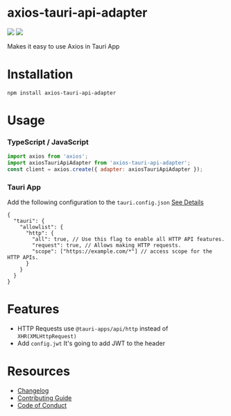 # axios-tauri-api-adapter

[![](https://img.shields.io/npm/v/axios-tauri-api-adapter)](https://www.npmjs.com/package/axios-tauri-api-adapter)
[![](https://img.shields.io/npm/l/axios-tauri-api-adapter)](https://github.com/persiliao/axios-tauri-api-adapter/blob/master/LICENSE)

Makes it easy to use Axios in Tauri App

# Installation

```
npm install axios-tauri-api-adapter
```

# Usage

###  **TypeScript / JavaScript**

```js
import axios from 'axios';
import axiosTauriApiAdapter from 'axios-tauri-api-adapter';
const client = axios.create({ adapter: axiosTauriApiAdapter });
```

### **Tauri App**

Add the following configuration to the `tauri.config.json` [See Details](https://tauri.app/v1/api/config#httpallowlistconfig)

```json5
{
  "tauri": {
    "allowlist": {
      "http": {
        "all": true, // Use this flag to enable all HTTP API features.
        "request": true, // Allows making HTTP requests.
        "scope": ["https://example.com/*"] // access scope for the HTTP APIs.
      }
    }
  }
}
```

# Features
- HTTP Requests use `@tauri-apps/api/http` instead of `XHR(XMLHttpRequest)`
- Add `config.jwt` It's going to add JWT to the header

# Resources

* [Changelog](https://github.com/persiliao/axios-tauri-api-adapter/blob/master/CHANGELOG.md)
* [Contributing Guide](https://github.com/persiliao/axios-tauri-api-adapter/blob/master/CONTRIBUTING.md)
* [Code of Conduct](https://github.com/persiliao/axios-tauri-api-adapter/blob/master/CODE_OF_CONDUCT.md)
